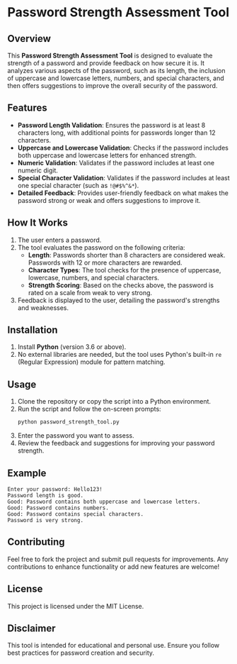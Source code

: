 # Password Strength Assessment Tool 

## Overview
This **Password Strength Assessment Tool** is designed to evaluate the strength of a password and provide feedback on how secure it is. It analyzes various aspects of the password, such as its length, the inclusion of uppercase and lowercase letters, numbers, and special characters, and then offers suggestions to improve the overall security of the password.

## Features
- **Password Length Validation**: Ensures the password is at least 8 characters long, with additional points for passwords longer than 12 characters.
- **Uppercase and Lowercase Validation**: Checks if the password includes both uppercase and lowercase letters for enhanced strength.
- **Numeric Validation**: Validates if the password includes at least one numeric digit.
- **Special Character Validation**: Validates if the password includes at least one special character (such as `!@#$%^&*`).
- **Detailed Feedback**: Provides user-friendly feedback on what makes the password strong or weak and offers suggestions to improve it.

## How It Works
1. The user enters a password.
2. The tool evaluates the password on the following criteria:
   - **Length**: Passwords shorter than 8 characters are considered weak. Passwords with 12 or more characters are rewarded.
   - **Character Types**: The tool checks for the presence of uppercase, lowercase, numbers, and special characters.
   - **Strength Scoring**: Based on the checks above, the password is rated on a scale from weak to very strong.
3. Feedback is displayed to the user, detailing the password's strengths and weaknesses.

## Installation
1. Install **Python** (version 3.6 or above).
2. No external libraries are needed, but the tool uses Python's built-in `re` (Regular Expression) module for pattern matching.

## Usage
1. Clone the repository or copy the script into a Python environment.
2. Run the script and follow the on-screen prompts:
   ```bash
   python password_strength_tool.py
   ```
3. Enter the password you want to assess.
4. Review the feedback and suggestions for improving your password strength.

## Example
```
Enter your password: Hello123!
Password length is good.
Good: Password contains both uppercase and lowercase letters.
Good: Password contains numbers.
Good: Password contains special characters.
Password is very strong.
```

## Contributing
Feel free to fork the project and submit pull requests for improvements. Any contributions to enhance functionality or add new features are welcome!

## License
This project is licensed under the MIT License.

## Disclaimer
This tool is intended for educational and personal use. Ensure you follow best practices for password creation and security.
